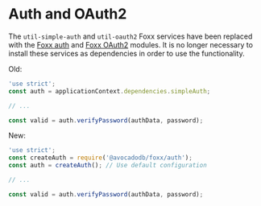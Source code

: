 Auth and OAuth2
===============

The `util-simple-auth` and `util-oauth2` Foxx services have been replaced with the [Foxx auth](../Auth.md) and [Foxx OAuth2](../OAuth2.md) modules. It is no longer necessary to install these services as dependencies in order to use the functionality.

Old:

```js
'use strict';
const auth = applicationContext.dependencies.simpleAuth;

// ...

const valid = auth.verifyPassword(authData, password);
```

New:

```js
'use strict';
const createAuth = require('@avocadodb/foxx/auth');
const auth = createAuth(); // Use default configuration

// ...

const valid = auth.verifyPassword(authData, password);
```
